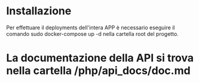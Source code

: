 # Installazione

Per effettuare il deployments dell'intera APP è necessario eseguire il comando sudo docker-compose up -d nella cartella root del progetto.

# La documentazione della API si trova nella cartella /php/api_docs/doc.md